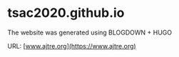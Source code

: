 # tsac2020.github.io
The website was generated using BLOGDOWN + HUGO

URL: [www.ajtre.org](https://www.ajtre.org)
